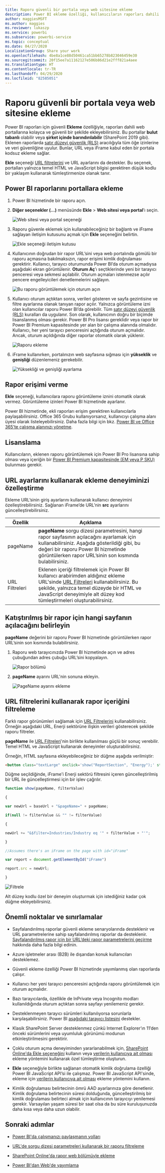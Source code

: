 ```yaml
---
title: Raporu güvenli bir portala veya web sitesine ekleme
description: Power BI ekleme özelliği, kullanıcıların raporları dahili web portallarına kolayca ve güvenli bir şekilde eklemesini sağlar.
author: maggiesMSFT
ms.author: maggies
ms.reviewer: lukaszp
ms.service: powerbi
ms.subservice: powerbi-service
ms.topic: conceptual
ms.date: 04/27/2020
LocalizationGroup: Share your work
ms.openlocfilehash: 4be8a1ce88d50461ca51bb65278b823046459e30
ms.sourcegitcommit: 20f15ee7a11162127e506b86d21e2fff821a4aee
ms.translationtype: HT
ms.contentlocale: tr-TR
ms.lasthandoff: 04/29/2020
ms.locfileid: "82585051"
---
```

# <a name="embed-a-report-in-a-secure-portal-or-website"></a>Raporu güvenli bir portala veya web sitesine ekleme

Power BI raporları için güvenli **Ekleme** özelliğiyle, raporları dahili web portallarına kolayca ve güvenli bir şekilde ekleyebilirsiniz. Bu portallar **bulut tabanlı** olabilir veya **şirket içinde barındırılabilir** (SharePoint 2019 gibi). Eklenen raporlarda [satır düzeyi güvenlik (RLS)](service-admin-rls.md) aracılığıyla tüm öğe izinlerine ve veri güvenliğine uyulur. Bunlar, URL veya iFrame kabul eden bir portala kodsuz ekleme sağlar. 

**Ekle** seçeneği [URL filtrelerini](service-url-filters.md) ve URL ayarlarını da destekler. Bu seçenek, portalları yalnızca temel HTML ve JavaScript bilgisi gerektiren düşük kodlu bir yaklaşım kullanarak tümleştirmenize olanak tanır.

## <a name="how-to-embed-power-bi-reports-into-portals"></a>Power BI raporlarını portallara ekleme

1. Power BI hizmetinde bir raporu açın.

2. **Diğer seçenekler (...)** menüsünde **Ekle** >  **Web sitesi veya portal**’ı seçin.

    ![Web sitesi veya portal seçeneği](media/service-embed-secure/power-bi-more-options-website.png)

2. Raporu güvenle eklemek için kullanabileceğiniz bir bağlantı ve iFrame sağlayan iletişim kutusunu açmak için **Ekle** seçeneğini belirtin.

    ![Ekle seçeneği iletişim kutusu](media/service-embed-secure/secure-embed-code-dialog.png)

3. Kullanıcının doğrudan bir rapor URL’sini veya web portalında gömülü bir raporu açmasına bakılmaksızın, rapor erişimi kimlik doğrulaması gerektirir. Kullanıcı, tarayıcı oturumunda Power BI’da oturum açmadıysa aşağıdaki ekran görüntülenir. **Oturum Aç**’ı seçtiklerinde yeni bir tarayıcı penceresi veya sekmesi açılabilir. Oturum açmaları istenmezse açılır pencere engelleyicileri denetlemelerini sağlayın.

    ![Bu raporu görüntülemek için oturum açın](media/service-embed-secure/secure-embed-sign-in.png)

4. Kullanıcı oturum açtıktan sonra, verileri gösteren ve sayfa gezintisine ve filtre ayarlarına olanak tanıyan rapor açılır. Yalnızca görüntüleme izni olan kullanıcılar raporu Power BI’da görebilir. Tüm [satır düzeyi güvenlik (RLS)](service-admin-rls.md) kuralları da uygulanır. Son olarak, kullanıcının doğru bir biçimde lisanslanmış olması gerekir. Power BI Pro lisansı gereklidir veya rapor bir Power BI Premium kapasitesinde yer alan bir çalışma alanında olmalıdır. Kullanıcı, her yeni tarayıcı penceresini açtığında oturum açmalıdır. Ancak, oturum açıldığında diğer raporlar otomatik olarak yüklenir.

    ![Raporu ekleme](media/service-embed-secure/secure-embed-report.png)

5. iFrame kullanırken, portalınızın web sayfasına sığması için **yükseklik** ve **genişliği** düzenlemeniz gerekebilir.

    ![Yüksekliği ve genişliği ayarlama](media/service-embed-secure/secure-embed-size.png)

## <a name="granting-report-access"></a>Rapor erişimi verme

**Ekle** seçeneği, kullanıcılara raporu görüntüleme iznini otomatik olarak vermez. Görüntüleme izinleri Power BI hizmetinde ayarlanır.

Power BI hizmetinde, ekli raporları erişim gerektiren kullanıcılarla paylaşabilirsiniz. Office 365 Grubu kullanıyorsanız, kullanıcıyı çalışma alanı üyesi olarak listeleyebilirsiniz. Daha fazla bilgi için bkz. [Power BI ve Office 365'te çalışma alanınızı yönetme](service-manage-app-workspace-in-power-bi-and-office-365.md).

## <a name="licensing"></a>Lisanslama

Kullanıcıların, eklenen raporu görüntülemek için Power BI Pro lisansına sahip olması veya içeriğin bir [Power BI Premium kapasitesinde (EM veya P SKU)](service-admin-premium-purchase.md) bulunması gerekir.

## <a name="customize-your-embed-experience-using-url-settings"></a>URL ayarlarını kullanarak ekleme deneyiminizi özelleştirme

Ekleme URL’sinin giriş ayarlarını kullanarak kullanıcı deneyimini özelleştirebilirsiniz. Sağlanan iFrame’de URL’nin **src** ayarlarını güncelleştirebilirsiniz.

| Özellik  | Açıklama  |  |  |  |
|--------------|-----------------------------------------------------------------------------------------------------------------------------------------------------------------------------------------------------------------------|---|---|---|
| pageName  | **pageName** sorgu dizesi parametresini, hangi rapor sayfasının açılacağını ayarlamak için kullanabilirsiniz. Aşağıda gösterildiği gibi, bu değeri bir raporu Power BI hizmetinde görüntülerken rapor URL’sinin son kısmında bulabilirsiniz. |  |  |  |
| URL Filtreleri  | Eklenen içeriği filtrelemek için Power BI kullanıcı arabirimden aldığınız ekleme URL'sinde [URL Filtreleri](service-url-filters.md) kullanabilirsiniz. Bu şekilde, yalnızca temel düzeyde bir HTML ve JavaScript deneyimiyle alt düzey kod tümleştirmeleri oluşturabilirsiniz.  |  |  |  |

## <a name="set-which-page-opens-for-an-embedded-report"></a>Katıştırılmış bir rapor için hangi sayfanın açılacağını belirleyin 

**pageName** değerini bir raporu Power BI hizmetinde görüntülerken rapor URL’sinin son kısmında bulabilirsiniz.

1. Raporu web tarayıcınızda Power BI hizmetinde açın ve adres çubuğundan adres çubuğu URL’sini kopyalayın.

    ![Rapor bölümü](media/service-embed-secure/secure-embed-report-section.png)

2. **pageName** ayarını URL'nin sonuna ekleyin.

    ![PageName ayarını ekleme](media/service-embed-secure/secure-embed-append-page-name.png)

## <a name="filter-report-content-using-url-filters"></a>URL filtrelerini kullanarak rapor içeriğini filtreleme 

Farklı rapor görünümleri sağlamak için [URL Filtrelerini](service-url-filters.md) kullanabilirsiniz. Örneğin aşağıdaki URL, Enerji sektörüne ilişkin verileri gösterecek şekilde raporu filtreler.

**pageName** ile [URL Filtreleri](service-url-filters.md)'nin birlikte kullanılması güçlü bir sonuç verebilir. Temel HTML ve JavaScript kullanarak deneyimler oluşturabilirsiniz.

Örneğin, HTML sayfasına ekleyebileceğiniz bir düğme aşağıda verilmiştir:

```html
<button class="textLarge" onclick='show("ReportSection", "Energy");' style="display: inline-block;">Show Energy</button>
```

Düğme seçildiğinde, iFrame'i Enerji sektörü filtresini içeren güncelleştirilmiş bir URL ile güncelleştirmesi için bir işlev çağrılır.

```javascript
function show(pageName, filterValue)

{

var newUrl = baseUrl + "&pageName=" + pageName;

if(null != filterValue && "" != filterValue)

{

newUrl += "&$filter=Industries/Industry eq '" + filterValue + "'";

}

//Assumes there's an iFrame on the page with id="iFrame"

var report = document.getElementById("iFrame")

report.src = newUrl;

}
```

![Filtrele](media/service-embed-secure/secure-embed-filter.png)

Alt düzey kodlu özel bir deneyim oluşturmak için istediğiniz kadar çok düğme ekleyebilirsiniz. 

## <a name="considerations-and-limitations"></a>Önemli noktalar ve sınırlamalar

* Sayfalandırılmış raporlar güvenli ekleme senaryolarında desteklenir ve URL parametrelerine sahip sayfalandırılmış raporlar da desteklenir. [Sayfalandırılmış rapor için bir URL’deki rapor parametrelerini geçirme](paginated-reports/report-builder-url-pass-parameters.md) hakkında daha fazla bilgi edinin.

* Azure işletmeler arası (B2B) ile dışarıdan konuk kullanıcıları desteklemez.

* Güvenli ekleme özelliği Power BI hizmetinde yayımlanmış olan raporlarda çalışır.

* Kullanıcı her yeni tarayıcı penceresini açtığında raporu görüntülemek için oturum açmalıdır.

* Bazı tarayıcılarda, özellikle de InPrivate veya Incognito modları kullanıldığında oturum açtıktan sonra sayfayı yenilemeniz gerekir.

* Desteklenmeyen tarayıcı sürümleri kullanılıyorsa sorunlarla karşılaşabilirsiniz. Power BI [aşağıdaki tarayıcı listesini](power-bi-browsers.md) destekler.

* Klasik SharePoint Server desteklenmez çünkü Internet Explorer’ın 11’den önceki sürümlerini veya uyumluluk görünümü modunun etkinleştirilmesini gerektirir.

* Çoklu oturum açma deneyiminden yararlanabilmek için, [SharePoint Online'da Ekle seçeneğini](service-embed-report-spo.md) kullanın veya [verilerin kullanıcıya ait olması](developer/embedded/embed-sample-for-your-organization.md) ekleme yöntemini kullanarak özel tümleştirme oluşturun. 

* **Ekle** seçeneğiyle birlikte sağlanan otomatik kimlik doğrulama özelliği Power BI JavaScript API’si ile çalışmaz. Power BI JavaScript API'sinde, ekleme için [verilerin kullanıcıya ait olması](developer/embedded/embed-sample-for-your-organization.md) ekleme yöntemini kullanın. 

* Kimlik doğrulaması belirtecinin ömrü AAD ayarlarınıza göre denetlenir. Kimlik doğrulama belirtecinin süresi dolduğunda, güncelleştirilmiş bir kimlik doğrulaması belirteci almak için kullanıcının tarayıcıyı yenilemesi gerekir. Varsayılan yaşam süresi bir saat olsa da bu süre kuruluşunuzda daha kısa veya daha uzun olabilir.

## <a name="next-steps"></a>Sonraki adımlar

* [Power BI'da çalışmanızı paylaşmanın yolları](service-how-to-collaborate-distribute-dashboards-reports.md)

* [URL'de sorgu dizesi parametreleri kullanarak bir raporu filtreleme](service-url-filters.md)

* [SharePoint Online'da rapor web bölümüyle ekleme](service-embed-report-spo.md)

* [Power BI'dan Web'de yayımlama](service-publish-to-web.md)
